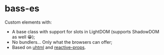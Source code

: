 # bass-es

Custom elements with:

- A base class with support for slots in LightDOM (supports ShadowDOM as well 😁);
- No bundlers... Only what the browsers can offer;
- Based on [uhtml](https://github.com/WebReflection/uhtml) and [reactive-props](https://github.com/WebReflection/reactive-props).

